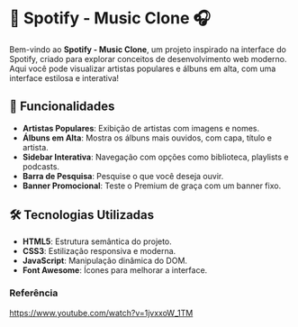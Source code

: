 # 🎵 Spotify - Music Clone 🎧

Bem-vindo ao **Spotify - Music Clone**, um projeto inspirado na interface do Spotify, criado para explorar conceitos de desenvolvimento web moderno. Aqui você pode visualizar artistas populares e álbuns em alta, com uma interface estilosa e interativa!

## 🚀 Funcionalidades

- **Artistas Populares**: Exibição de artistas com imagens e nomes.
- **Álbuns em Alta**: Mostra os álbuns mais ouvidos, com capa, título e artista.
- **Sidebar Interativa**: Navegação com opções como biblioteca, playlists e podcasts.
- **Barra de Pesquisa**: Pesquise o que você deseja ouvir.
- **Banner Promocional**: Teste o Premium de graça com um banner fixo.

## 🛠️ Tecnologias Utilizadas

- **HTML5**: Estrutura semântica do projeto.
- **CSS3**: Estilização responsiva e moderna.
- **JavaScript**: Manipulação dinâmica do DOM.
- **Font Awesome**: Ícones para melhorar a interface.

### Referência
https://www.youtube.com/watch?v=1jvxxoW_1TM

